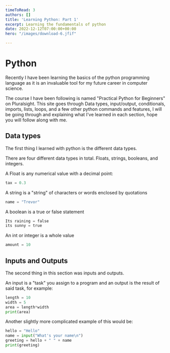 ```yaml
---
timeToRead: 3
authors: []
title: 'Learning Python: Part 1'
excerpt: Learning the fundamentals of python
date: 2022-12-12T07:00:00+00:00
hero: "/images/download-6.jfif"

---
```

# Python

Recently I have been learning the basics of the python programming language as it is an invaluable tool for my future career in computer science.

The course I have been following is named "Practical Python for Beginners" on Pluralsight. This site goes through Data types, input/output, conditionals, imports, lists, loops, and a few other python commands and features, I will be going through and explaining what I've learned in each section, hope you will follow along with me. 

## Data types

The first thing I learned with python is the different data types. 

There are four different data types in total. Floats, strings, booleans, and integers.

A Float is any numerical value with a decimal point:

```python
tax = 0.3
```

A string is a "string" of characters or words enclosed by quotations

```python
name = "Trevor"
```

A boolean is a true or false statement

```python
Its raining = false
its sunny = true
```
An int or integer is a whole value

```python
amount = 10
```

## Inputs and Outputs

The second thing in this section was inputs and outputs. 

An input is a "task" you assign to a program and an output is the result of said task, for example:

```python
length = 10
width = 5
area = length*width
print(area)
```

Another slightly more complicated example of this would be: 

```python
hello = "Hello"
name = input("What's your name\n")
greeting = hello + " " + name
print(greeting)
```